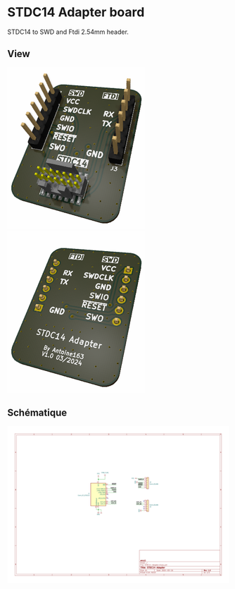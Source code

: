 # STDC14 Adapter board

STDC14 to SWD and Ftdi 2.54mm header.


## View

![ ](STDC14-Adapter-top.png  "")
![ ](STDC14-Adapter-bottom.png "")

## Schématique
![ ](STDC14-Adapter.svg  "")

